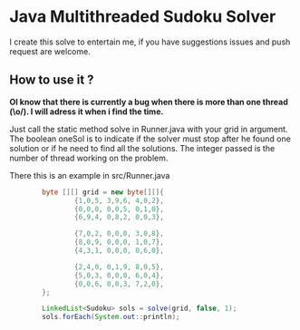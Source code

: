 # Java Multithreaded Sudoku Solver

I create this solve to entertain me, if you have suggestions issues and push request are welcome.

## How to use it ?

**OI know that there is currently a bug when there is more than one thread (\o/). I will adress it when i find the time.**

Just call the static method solve in Runner.java with your grid in argument. 
The boolean oneSol is to indicate if the solver must stop after he found one solution or if he need to find all the solutions.
The integer passed is the number of thread working on the problem.

There this is an example in src/Runner.java 
```java
        byte [][] grid = new byte[][]{
                {1,0,5, 3,9,6, 4,0,2},
                {0,0,0, 0,0,5, 0,1,0},
                {6,9,4, 0,8,2, 0,0,3},

                {7,0,2, 0,0,0, 3,0,8},
                {8,0,9, 0,0,0, 1,0,7},
                {4,3,1, 0,0,0, 0,6,0},

                {2,4,0, 0,1,9, 8,0,5},
                {5,0,3, 0,0,0, 6,0,4},
                {0,0,6, 0,0,3, 7,2,0},
        };

        LinkedList<Sudoku> sols = solve(grid, false, 1);
        sols.forEach(System.out::println);
```

